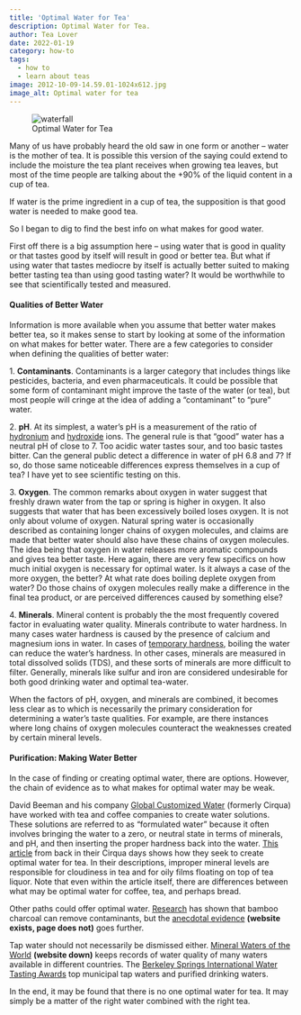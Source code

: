 ```yaml
---
title: 'Optimal Water for Tea'
description: Optimal Water for Tea.
author: Tea Lover
date: 2022-01-19
category: how-to
tags:
  - how to
  - learn about teas
image: 2012-10-09-14.59.01-1024x612.jpg
image_alt: Optimal water for tea
---
```


<!-- image -->
<figure>
    <img class="rounded" src="/img/2012-10-09-14.59.01-1024x612.jpg" alt="waterfall">
    <figcaption>Optimal Water for Tea</figcaption>
</figure>

Many of us have probably heard the old saw in one form or another – water is the mother of tea. It is possible this version of the saying could extend to include the moisture the tea plant receives when growing tea leaves, but most of the time people are talking about the +90% of the liquid content in a cup of tea.

If water is the prime ingredient in a cup of tea, the supposition is that good water is needed to make good tea.

So I began to dig to find the best info on what makes for good water.

First off there is a big assumption here – using water that is good in quality or that tastes good by itself will result in good or better tea. But what if using water that tastes mediocre by itself is actually better suited to making better tasting tea than using good tasting water? It would be worthwhile to see that scientifically tested and measured.

#### Qualities of Better Water

Information is more available when you assume that better water makes better tea, so it makes sense to start by looking at some of the information on what makes for better water. There are a few categories to consider when defining the qualities of better water:

1\. **Contaminants**. Contaminants is a larger category that includes things like pesticides, bacteria, and even pharmaceuticals. It could be possible that some form of contaminant might improve the taste of the water (or tea), but most people will cringe at the idea of adding a “contaminant” to “pure” water.

2\. **pH**. At its simplest, a water’s pH is a measurement of the ratio of [hydronium](https://en.wikipedia.org/wiki/Hydronium) and [hydroxide](https://en.wikipedia.org/wiki/Hydroxide) ions. The general rule is that “good” water has a neutral pH of close to 7. Too acidic water tastes sour, and too basic tastes bitter. Can the general public detect a difference in water of pH 6.8 and 7? If so, do those same noticeable differences express themselves in a cup of tea? I have yet to see scientific testing on this.

3\. **Oxygen**. The common remarks about oxygen in water suggest that freshly drawn water from the tap or spring is higher in oxygen. It also suggests that water that has been excessively boiled loses oxygen. It is not only about volume of oxygen. Natural spring water is occasionally described as containing longer chains of oxygen molecules, and claims are made that better water should also have these chains of oxygen molecules. The idea being that oxygen in water releases more aromatic compounds and gives tea better taste. Here again, there are very few specifics on how much initial oxygen is necessary for optimal water. Is it always a case of the more oxygen, the better? At what rate does boiling deplete oxygen from water? Do those chains of oxygen molecules really make a difference in the final tea product, or are perceived differences caused by something else?

4\. **Minerals**. Mineral content is probably the the most frequently covered factor in evaluating water quality. Minerals contribute to water hardness. In many cases water hardness is caused by the presence of calcium and magnesium ions in water. In cases of [temporary hardness](https://en.wikipedia.org/wiki/Hard_water#Temporary_hardness), boiling the water can reduce the water’s hardness. In other cases, minerals are measured in total dissolved solids (TDS), and these sorts of minerals are more difficult to filter. Generally, minerals like sulfur and iron are considered undesirable for both good drinking water and optimal tea-water.

When the factors of pH, oxygen, and minerals are combined, it becomes less clear as to which is necessarily the primary consideration for determining a water’s taste qualities. For example, are there instances where long chains of oxygen molecules counteract the weaknesses created by certain mineral levels.

#### Purification: Making Water Better

In the case of finding or creating optimal water, there are options. However, the chain of evidence as to what makes for optimal water may be weak.

David Beeman and his company [Global Customized Water](http://www.globalcustomizedwater.com) (formerly Cirqua) have worked with tea and coffee companies to create water solutions. These solutions are referred to as “formulated water” because it often involves bringing the water to a zero, or neutral state in terms of minerals, and pH, and then inserting the proper hardness back into the water. [This article](http://www.foodgps.com/impact-of-customized-water-on-coffee-and-tea/) from back in their Cirqua days shows how they seek to create optimal water for tea. In their descriptions, improper mineral levels are responsible for cloudiness in tea and for oily films floating on top of tea liquor. Note that even within the article itself, there are differences between what may be optimal water for coffee, tea, and perhaps bread.

Other paths could offer optimal water. [Research](http://link.springer.com/article/10.1007%2Fs00604-009-0145-3) has shown that bamboo charcoal can remove contaminants, but the [anecdotal evidence](http://www.worldoftea.org/bamboo-charcoal-how-to-use-it-how-to-make-it-how-to-love-it/) **(website exists, page does not)** goes further.

Tap water should not necessarily be dismissed either. [Mineral Waters of the World](http://www.mineralwaters.org/index.php?func=country&parval=112) **(website down)** keeps records of water quality of many waters available in different countries. The [Berkeley Springs International Water Tasting Awards](http://berkeleysprings.com/water/awards2.htm) top municipal tap waters and purified drinking waters.

In the end, it may be found that there is no one optimal water for tea. It may simply be a matter of the right water combined with the right tea.
